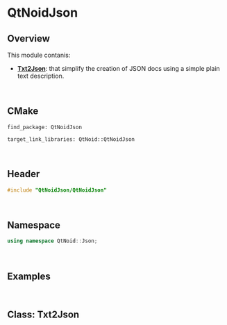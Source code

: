 # QtNoidJson

## Overview

This module contanis:
- [**Txt2Json**](#class-txt2json): that simplify the creation of JSON docs using
a simple plain text description.



&nbsp;

## CMake
```
find_package: QtNoidJson

target_link_libraries: QtNoid::QtNoidJson
```

&nbsp;

## Header

```cpp
#include "QtNoidJson/QtNoidJson"
```

&nbsp;

## Namespace

```cpp
using namespace QtNoid::Json;
```

&nbsp;

## Examples


&nbsp;
## Class: Txt2Json
